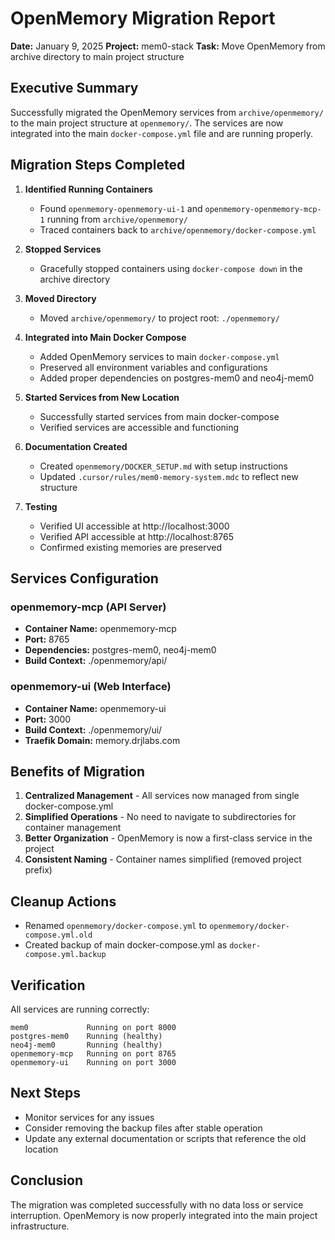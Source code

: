 # OpenMemory Migration Report

**Date:** January 9, 2025
**Project:** mem0-stack
**Task:** Move OpenMemory from archive directory to main project structure

## Executive Summary

Successfully migrated the OpenMemory services from `archive/openmemory/` to the main project structure at `openmemory/`. The services are now integrated into the main `docker-compose.yml` file and are running properly.

## Migration Steps Completed

1. **Identified Running Containers**
   - Found `openmemory-openmemory-ui-1` and `openmemory-openmemory-mcp-1` running from `archive/openmemory/`
   - Traced containers back to `archive/openmemory/docker-compose.yml`

2. **Stopped Services**
   - Gracefully stopped containers using `docker-compose down` in the archive directory

3. **Moved Directory**
   - Moved `archive/openmemory/` to project root: `./openmemory/`

4. **Integrated into Main Docker Compose**
   - Added OpenMemory services to main `docker-compose.yml`
   - Preserved all environment variables and configurations
   - Added proper dependencies on postgres-mem0 and neo4j-mem0

5. **Started Services from New Location**
   - Successfully started services from main docker-compose
   - Verified services are accessible and functioning

6. **Documentation Created**
   - Created `openmemory/DOCKER_SETUP.md` with setup instructions
   - Updated `.cursor/rules/mem0-memory-system.mdc` to reflect new structure

7. **Testing**
   - Verified UI accessible at http://localhost:3000
   - Verified API accessible at http://localhost:8765
   - Confirmed existing memories are preserved

## Services Configuration

### openmemory-mcp (API Server)
- **Container Name:** openmemory-mcp
- **Port:** 8765
- **Dependencies:** postgres-mem0, neo4j-mem0
- **Build Context:** ./openmemory/api/

### openmemory-ui (Web Interface)
- **Container Name:** openmemory-ui
- **Port:** 3000
- **Build Context:** ./openmemory/ui/
- **Traefik Domain:** memory.drjlabs.com

## Benefits of Migration

1. **Centralized Management** - All services now managed from single docker-compose.yml
2. **Simplified Operations** - No need to navigate to subdirectories for container management
3. **Better Organization** - OpenMemory is now a first-class service in the project
4. **Consistent Naming** - Container names simplified (removed project prefix)

## Cleanup Actions

- Renamed `openmemory/docker-compose.yml` to `openmemory/docker-compose.yml.old`
- Created backup of main docker-compose.yml as `docker-compose.yml.backup`

## Verification

All services are running correctly:
```
mem0             Running on port 8000
postgres-mem0    Running (healthy)
neo4j-mem0       Running (healthy)
openmemory-mcp   Running on port 8765
openmemory-ui    Running on port 3000
```

## Next Steps

- Monitor services for any issues
- Consider removing the backup files after stable operation
- Update any external documentation or scripts that reference the old location

## Conclusion

The migration was completed successfully with no data loss or service interruption. OpenMemory is now properly integrated into the main project infrastructure.
